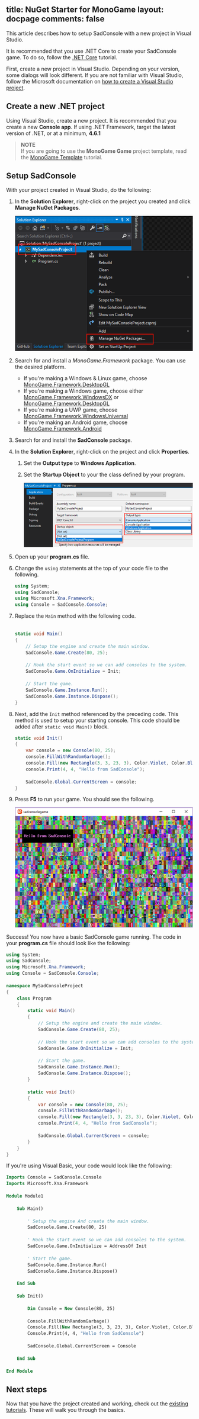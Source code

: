 title: NuGet Starter for MonoGame
layout: docpage
comments: false
---

This article describes how to setup SadConsole with a new project in Visual Studio.

It is recommended that you use .NET Core to create your SadConsole game. To do so, follow the [.NET Core](getting-started-sadconsole-core-standard.md) tutorial.

First, create a new project in Visual Studio. Depending on your version, some dialogs will look different. If you are not familiar with Visual Studio, follow the Microsoft documentation on [how to create a Visual Studio project](https://docs.microsoft.com/en-us/visualstudio/ide/creating-solutions-and-projects?view=vs-2017#to-create-a-project-from-a-project-template).

## Create a new .NET project

Using Visual Studio, create a new project. It is recommended that you create a new **Console app**. If using .NET Framework, target the latest version of .NET, or at a minimum, **4.6.1**

>**NOTE**\
>If you are going to use the **MonoGame Game** project template, read the [MonoGame Template](getting-started-with-monogame-template.md) tutorial.

## Setup SadConsole

With your project created in Visual Studio, do the following:

01. In the **Solution Explorer**, right-click on the project you created and click **Manage NuGet Packages**.

    ![manage nuget package for sadconsole](images/project-manage-nuget-packages.png)

01. Search for and install a _MonoGame.Framework_ package. You can use the desired platform.

    * If you're making a Windows & Linux game, choose [MonoGame.Framework.DesktopGL](https://www.nuget.org/packages/MonoGame.Framework.DesktopGL/)
    * If you're making a Windows game, choose either [MonoGame.Framework.WindowsDX](https://www.nuget.org/packages/MonoGame.Framework.WindowsDX/) or [MonoGame.Framework.DesktopGL](https://www.nuget.org/packages/MonoGame.Framework.DesktopGL/)
    * If you're making a UWP game, choose [MonoGame.Framework.WindowsUniversal](https://www.nuget.org/packages/MonoGame.Framework.WindowsUniversal/)
    * If you're making an Android game, choose [MonoGame.Framework.Android](https://www.nuget.org/packages/MonoGame.Framework.Android/)

01. Search for and install the **SadConsole** package.

01. In the **Solution Explorer**, right-click on the project and click **Properties**. 

    01. Set the **Output type** to **Windows Application**.

    02. Set the **Startup Object** to your the class defined by your program.

        ![set the output type and startup object for sadconsole](images/project-set-output.png)

01. Open up your **program.cs** file.

01. Change the `using` statements at the top of your code file to the following.

    ```csharp
    using System;
    using SadConsole;
    using Microsoft.Xna.Framework;
    using Console = SadConsole.Console;
    ```

01. Replace the `Main` method with the following code.

    ```csharp

    static void Main()
    {
        // Setup the engine and create the main window.
        SadConsole.Game.Create(80, 25);

        // Hook the start event so we can add consoles to the system.
        SadConsole.Game.OnInitialize = Init;

        // Start the game.
        SadConsole.Game.Instance.Run();
        SadConsole.Game.Instance.Dispose();
    }
    ```

01. Next, add the `Init` method referenced by the preceding code. This method is used to setup your starting console. This code should be added after `static void Main()` block.

    ```csharp
    static void Init()
    {
        var console = new Console(80, 25);
        console.FillWithRandomGarbage();
        console.Fill(new Rectangle(3, 3, 23, 3), Color.Violet, Color.Black, 0, 0);
        console.Print(4, 4, "Hello from SadConsole");

        SadConsole.Global.CurrentScreen = console;
    }
    ```

01. Press **F5** to run your game. You should see the following.

    ![a new console in sadconsole with hello text](images/new-core-hello-window.png)

Success! You now have a basic SadConsole game running. The code in your **program.cs** file should look like the following:

```csharp
using System;
using SadConsole;
using Microsoft.Xna.Framework;
using Console = SadConsole.Console;

namespace MySadConsoleProject
{
    class Program
    {
        static void Main()
        {
            // Setup the engine and create the main window.
            SadConsole.Game.Create(80, 25);

            // Hook the start event so we can add consoles to the system.
            SadConsole.Game.OnInitialize = Init;

            // Start the game.
            SadConsole.Game.Instance.Run();
            SadConsole.Game.Instance.Dispose();
        }

        static void Init()
        {
            var console = new Console(80, 25);
            console.FillWithRandomGarbage();
            console.Fill(new Rectangle(3, 3, 23, 3), Color.Violet, Color.Black, 0, 0);
            console.Print(4, 4, "Hello from SadConsole");

            SadConsole.Global.CurrentScreen = console;
        }
    }
}
```

If you're using Visual Basic, your code would look like the following:

```vb
Imports Console = SadConsole.Console
Imports Microsoft.Xna.Framework

Module Module1

    Sub Main()

        ' Setup the engine And create the main window.
        SadConsole.Game.Create(80, 25)

        ' Hook the start event so we can add consoles to the system.
        SadConsole.Game.OnInitialize = AddressOf Init

        ' Start the game.
        SadConsole.Game.Instance.Run()
        SadConsole.Game.Instance.Dispose()

    End Sub

    Sub Init()

        Dim Console = New Console(80, 25)

        Console.FillWithRandomGarbage()
        Console.Fill(New Rectangle(3, 3, 23, 3), Color.Violet, Color.Black, 0, 0)
        Console.Print(4, 4, "Hello from SadConsole")

        SadConsole.Global.CurrentScreen = Console

    End Sub

End Module
```


## Next steps

Now that you have the project created and working, check out the [existing tutorials](index.md). These will walk you through the basics.
